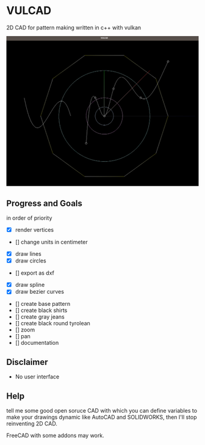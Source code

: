 # VULCAD

2D CAD for pattern making written in c++ with vulkan

![drawings](image/drawing.png)

## Progress and Goals

in order of priority

- [x] render vertices
- [] change units in centimeter
- [x] draw lines
- [x] draw circles
- [] export as dxf
- [x] draw spline
- [x] draw bezier curves
- [] create base pattern
- [] create black shirts
- [] create gray jeans
- [] create black round tyrolean
- [] zoom
- [] pan
- [] documentation

## Disclaimer

- No user interface

## Help

tell me some good open soruce CAD with which you can define variables to make your drawings dynamic like AutoCAD and SOLIDWORKS, then I'll stop reinventing 2D CAD.

FreeCAD with some addons may work.
